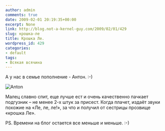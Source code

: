 ```yaml
---
author: admin
comments: true
date: 2009-02-01 20:19:35+00:00
excerpt: None
link: http://blog.not-a-kernel-guy.com/2009/02/01/429
slug: крошка-ле
title: Крошка Ле.
wordpress_id: 429
categories:
- default
tags:
- Всякая всячина
---
```


А у нас в семье пополнение - Антон. :-)



![Anton](http://blog.not-a-kernel-guy.com/wp-content/uploads/2009/02/anton.jpg)



Малец славно спит, еще лучше ест и очень качественно пачкает подгузник – не менее 2-х штук за присест. Когда плачет, издаёт звуки похожие на «Ле, ле, ле!», за что и получил от сестрицы прозвище «крошка Ле». 

PS. Времени на блог остается все меньше и меньше. :-)

